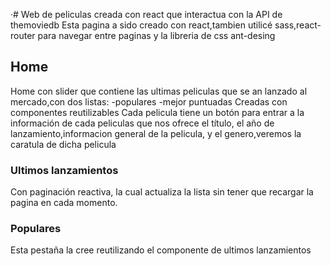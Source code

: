 ·# Web de peliculas creada con react que interactua con la API de themoviedb
 Esta pagina a sido creado con react,tambien utilicé sass,react-router para navegar entre paginas y la libreria de css ant-desing


## Home

Home con slider que contiene las ultimas peliculas que se an lanzado al mercado,con dos listas:
-populares
-mejor puntuadas
Creadas con componentes reutilizables
Cada pelicula tiene un botón para entrar a la información de cada peliculas que nos ofrece el título, el año de lanzamiento,informacion general de la pelicula, y el genero,veremos la caratula de dicha pelicula


### Ultimos lanzamientos
Con paginación reactiva, la cual actualiza la lista sin tener que recargar la pagina en cada momento.

### Populares
Esta pestaña la cree reutilizando el componente de ultimos lanzamientos

